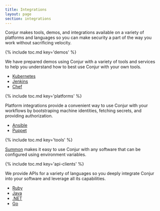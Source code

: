 ```yaml
---
title: Integrations
layout: page
section: integrations
---
```


Conjur makes tools, demos, and integrations available on a variety of platforms
and languages so you can make security a part of the way you work without
sacrificing velocity.

{% include toc.md key='demos' %}

We have prepared demos using Conjur with a variety of tools and services to help
you understand how to best use Conjur with your own tools.

* [Kubernetes](kubernetes.html)
* [Jenkins](jenkins.html)
* [Chef](chef.html)

{% include toc.md key='platforms' %}

Platform integrations provide a convenient way to use Conjur with your workflows
by bootstraping machine identities, fetching secrets, and providing
authorization.

* [Ansible](ansible.html)
* [Puppet](puppet.html)

{% include toc.md key='tools' %}

[Summon](summon.html) makes it easy to use Conjur with any software that can be
configured using environment variables.

{% include toc.md key='api-clients' %}

We provide APIs for a variety of languages so you deeply integrate Conjur into
your software and leverage all its capabilities.

* [Ruby](conjur-api-ruby.html)
* [Java](conjur-api-java.html)
* [.NET](conjur-api-dotnet.html)
* [Go](conjur-api-go.html)
